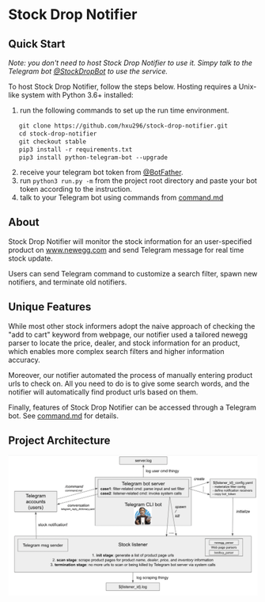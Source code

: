 # Stock Drop Notifier

## Quick Start
*Note: you don't need to host Stock Drop Notifier to use it. Simpy talk to the Telegram bot [@StockDropBot](https://telegram.me/StockDropBot) to use the service.*

To host Stock Drop Notifier, follow the steps below. Hosting requires a Unix-like system with Python 3.6+ installed:
1. run the following commands to set up the run time environment. 
 ```
    git clone https://github.com/hxu296/stock-drop-notifier.git
    cd stock-drop-notifier
    git checkout stable
    pip3 install -r requirements.txt
    pip3 install python-telegram-bot --upgrade
```
2. receive your telegram bot token from [@BotFather](https://telegram.me/BotFather).
3. run `python3 run.py -m` from the project root directory and paste your bot token according to the instruction.
4. talk to your Telegram bot using commands from [command.md](command.md)

## About

Stock Drop Notifier will monitor the stock information for an user-specified product on www.newegg.com and send Telegram message for real time stock update. 

Users can send Telegram command to customize a search filter, spawn new notifiers, and terminate old notifiers.

## Unique Features

While most other stock informers adopt the naive approach of checking the "add to cart" keyword from webpage, our notifier used a tailored newegg parser to locate the price, dealer, and stock information for an product, which enables more complex search filters and higher information accuracy. 

Moreover, our notifier automated the process of manually entering product urls to check on. All you need to do is to give some search words, and the notifier will automatically find product urls based on them.


Finally, features of Stock Drop Notifier can be accessed through a Telegram bot. See [command.md](command.md) for details. 


## Project Architecture
![architecture](./assets/architecture.png)




